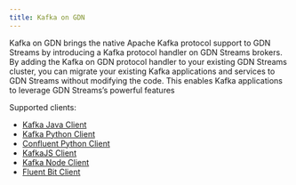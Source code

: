 ```yaml
---
title: Kafka on GDN
---
```


Kafka on GDN brings the native Apache Kafka protocol support to GDN Streams by introducing a Kafka protocol handler on GDN Streams brokers. By adding the Kafka on GDN protocol handler to your existing GDN Streams cluster, you can migrate
 your existing Kafka applications and services to GDN Streams without modifying the code. This enables Kafka applications to leverage GDN Streams’s powerful features


Supported clients:

- [Kafka Java Client](kafka-java-client.md)
- [Kafka Python Client](kafka-python-client.md)
- [Confluent Python Client](confluent-python-client.md)
- [KafkaJS Client](kafkajs-client.md)
- [Kafka Node Client](kafka-nodejs-client.md)
- [Fluent Bit Client](fluent-bit-client.md)
